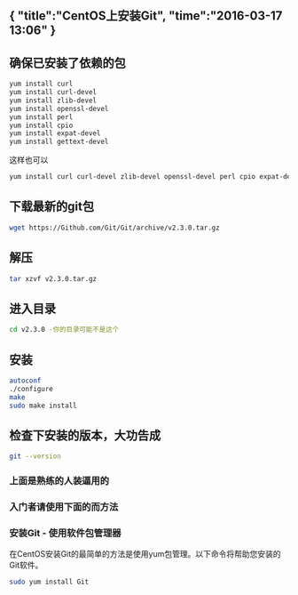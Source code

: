 {
    "title":"CentOS上安装Git",
    "time":"2016-03-17 13:06"
}
------
## 确保已安装了依赖的包
``` bash
yum install curl 
yum install curl-devel 
yum install zlib-devel 
yum install openssl-devel 
yum install perl 
yum install cpio 
yum install expat-devel 
yum install gettext-devel
```
这样也可以
``` bash
yum install curl curl-devel zlib-devel openssl-devel perl cpio expat-devel gettext-devel
```

## 下载最新的git包
``` bash
wget https://Github.com/Git/Git/archive/v2.3.0.tar.gz
``` 
## 解压
``` bash
tar xzvf v2.3.0.tar.gz
``` 
## 进入目录
``` bash
cd v2.3.0 -你的目录可能不是这个 
``` 
## 安装
``` bash
autoconf 
./configure 
make 
sudo make install
``` 
## 检查下安装的版本，大功告成
``` bash
git --version
``` 
### 上面是熟练的人装逼用的
### 入门者请使用下面的而方法
### 安装Git - 使用软件包管理器
在CentOS安装Git的最简单的方法是使用yum包管理。以下命令将帮助您安装的Git软件。
``` bash
sudo yum install Git
``` 